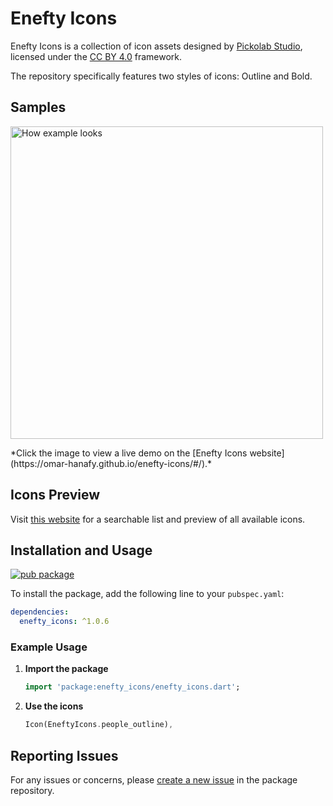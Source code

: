# Enefty Icons

Enefty Icons is a collection of icon assets
designed by [Pickolab Studio](https://www.figma.com/@PickolabStudio),
licensed under the [CC BY 4.0](https://creativecommons.org/licenses/by/4.0/) framework.

The repository specifically features two styles of icons: Outline and Bold.

## Samples

<p> <a href="https://omar-hanafy.github.io/enefty-icons/#/"><img src="https://raw.githubusercontent.com/omar-hanafy/nft-icons/main/icon_preview_1.0.0.png" alt="How example looks" width="500"> </a></p>
*Click the image to view a live demo on the [Enefty Icons website](https://omar-hanafy.github.io/enefty-icons/#/).*

## Icons Preview

Visit [this website](https://omar-hanafy.github.io/enefty-icons/#/) for a searchable list and preview of all available icons.

## Installation and Usage

[![pub package](https://img.shields.io/pub/v/enefty_icons)](https://pub.dev/packages/enefty_icons)

To install the package, add the following line to your `pubspec.yaml`:

```yaml
dependencies:
  enefty_icons: ^1.0.6
```

### Example Usage

1. **Import the package**

    ```dart
    import 'package:enefty_icons/enefty_icons.dart';
    ```

2. **Use the icons**

    ```dart
    Icon(EneftyIcons.people_outline),
    ```

## Reporting Issues

For any issues or concerns, please [create a new issue](https://github.com/omar-hanafy/enefty_icons/issues) in the package repository.
